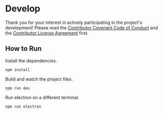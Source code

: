 # Develop

Thank you for your interest in actively participating in the project's development!
Please read the [Contributor Covenant Code of Conduct](https://github.com/sprocketc/repath-studio/blob/main/CODE_OF_CONDUCT.md) and the [Contributor License Agreement](contributor-license-agreement.md) first.

## How to Run

Install the dependencies.
```
npm install
```
Build and watch the project files . 
```
npm run dev
```
Run electron on a different terminal.
```
npm run electron
```